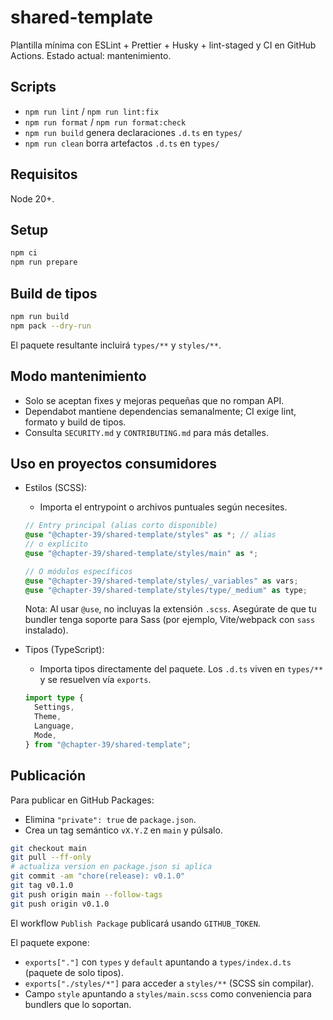 # shared-template

Plantilla mínima con ESLint + Prettier + Husky + lint-staged y CI en GitHub Actions. Estado actual: mantenimiento.

## Scripts

- `npm run lint` / `npm run lint:fix`
- `npm run format` / `npm run format:check`
- `npm run build` genera declaraciones `.d.ts` en `types/`
- `npm run clean` borra artefactos `.d.ts` en `types/`

## Requisitos

Node 20+.

## Setup

```bash
npm ci
npm run prepare
```

## Build de tipos

```bash
npm run build
npm pack --dry-run
```

El paquete resultante incluirá `types/**` y `styles/**`.

## Modo mantenimiento

- Solo se aceptan fixes y mejoras pequeñas que no rompan API.
- Dependabot mantiene dependencias semanalmente; CI exige lint, formato y build de tipos.
- Consulta `SECURITY.md` y `CONTRIBUTING.md` para más detalles.

## Uso en proyectos consumidores

- Estilos (SCSS):
  - Importa el entrypoint o archivos puntuales según necesites.

  ```scss
  // Entry principal (alias corto disponible)
  @use "@chapter-39/shared-template/styles" as *; // alias
  // o explícito
  @use "@chapter-39/shared-template/styles/main" as *;

  // O módulos específicos
  @use "@chapter-39/shared-template/styles/_variables" as vars;
  @use "@chapter-39/shared-template/styles/type/_medium" as type;
  ```

  Nota: Al usar `@use`, no incluyas la extensión `.scss`. Asegúrate de que tu bundler tenga soporte para Sass (por ejemplo, Vite/webpack con `sass` instalado).

- Tipos (TypeScript):
  - Importa tipos directamente del paquete. Los `.d.ts` viven en `types/**` y se resuelven vía `exports`.

  ```ts
  import type {
    Settings,
    Theme,
    Language,
    Mode,
  } from "@chapter-39/shared-template";
  ```

## Publicación

Para publicar en GitHub Packages:

- Elimina `"private": true` de `package.json`.
- Crea un tag semántico `vX.Y.Z` en `main` y púlsalo.

```bash
git checkout main
git pull --ff-only
# actualiza version en package.json si aplica
git commit -am "chore(release): v0.1.0"
git tag v0.1.0
git push origin main --follow-tags
git push origin v0.1.0
```

El workflow `Publish Package` publicará usando `GITHUB_TOKEN`.

El paquete expone:

- `exports["."]` con `types` y `default` apuntando a `types/index.d.ts` (paquete de solo tipos).
- `exports["./styles/*"]` para acceder a `styles/**` (SCSS sin compilar).
- Campo `style` apuntando a `styles/main.scss` como conveniencia para bundlers que lo soportan.
